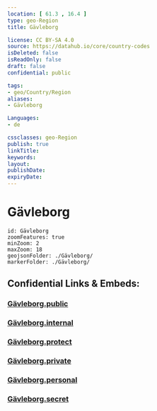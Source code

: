 ```yaml
---
location: [ 61.3 , 16.4 ] 
type: geo-Region
title: Gävleborg

license: CC BY-SA 4.0
source: https://datahub.io/core/country-codes
isDeleted: false
isReadOnly: false
draft: false
confidential: public

tags:
- geo/Country/Region
aliases:
- Gävleborg

Languages:
- de

cssclasses: geo-Region
publish: true
linkTitle: 
keywords: 
layout: 
publishDate: 
expiryDate: 
---
```


# Gävleborg

```leaflet
id: Gävleborg
zoomFeatures: true 
minZoom: 2 
maxZoom: 18
geojsonFolder: ./Gävleborg/
markerFolder: ./Gävleborg/
```


## Confidential Links & Embeds: 

### [Gävleborg.public](/_public/\Earth\Continent\Europe\Europe~North\Sweden\Provinces~SwedenGävleborg.public.md) 

### [Gävleborg.internal](/_internal/\Earth\Continent\Europe\Europe~North\Sweden\Provinces~SwedenGävleborg.internal.md) 

### [Gävleborg.protect](/_protect/\Earth\Continent\Europe\Europe~North\Sweden\Provinces~SwedenGävleborg.protect.md) 

### [Gävleborg.private](/_private/\Earth\Continent\Europe\Europe~North\Sweden\Provinces~SwedenGävleborg.private.md) 

### [Gävleborg.personal](/_personal/\Earth\Continent\Europe\Europe~North\Sweden\Provinces~SwedenGävleborg.personal.md) 

### [Gävleborg.secret](/_secret/\Earth\Continent\Europe\Europe~North\Sweden\Provinces~SwedenGävleborg.secret.md)

